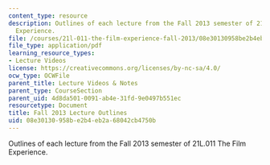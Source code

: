 ```yaml
---
content_type: resource
description: Outlines of each lecture from the Fall 2013 semester of 21L.011 The Film
  Experience.
file: /courses/21l-011-the-film-experience-fall-2013/08e30130958be2b4eb2a68042cb4750b_MIT21L_011F13_lec_outlines.pdf
file_type: application/pdf
learning_resource_types:
- Lecture Videos
license: https://creativecommons.org/licenses/by-nc-sa/4.0/
ocw_type: OCWFile
parent_title: Lecture Videos & Notes
parent_type: CourseSection
parent_uid: 4d8da501-0091-ab4e-31fd-9e0497b551ec
resourcetype: Document
title: Fall 2013 Lecture Outlines
uid: 08e30130-958b-e2b4-eb2a-68042cb4750b
---
```

Outlines of each lecture from the Fall 2013 semester of 21L.011 The Film Experience.